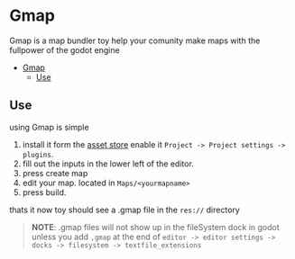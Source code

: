 # Gmap
Gmap is a map bundler toy help your comunity make maps with the fullpower of the godot engine 

- [Gmap](#gmap)
  - [Use](#use)

## Use 
using Gmap is simple 
  1. install it form the [asset store]() enable it `Project -> Project settings -> plugins`.  
 2. fill out the inputs in the lower left of the editor.
 3. press create map
 4. edit your map. located in `Maps/<yourmapname>`
 5. press build. 
    
thats it now toy should see a .gmap file in the `res://` directory  
> **NOTE**:
> .gmap files will not show up in the fileSystem dock in godot unless you add `,gmap` at the end of `editor -> editor settings -> docks -> filesystem -> textfile_extensions`